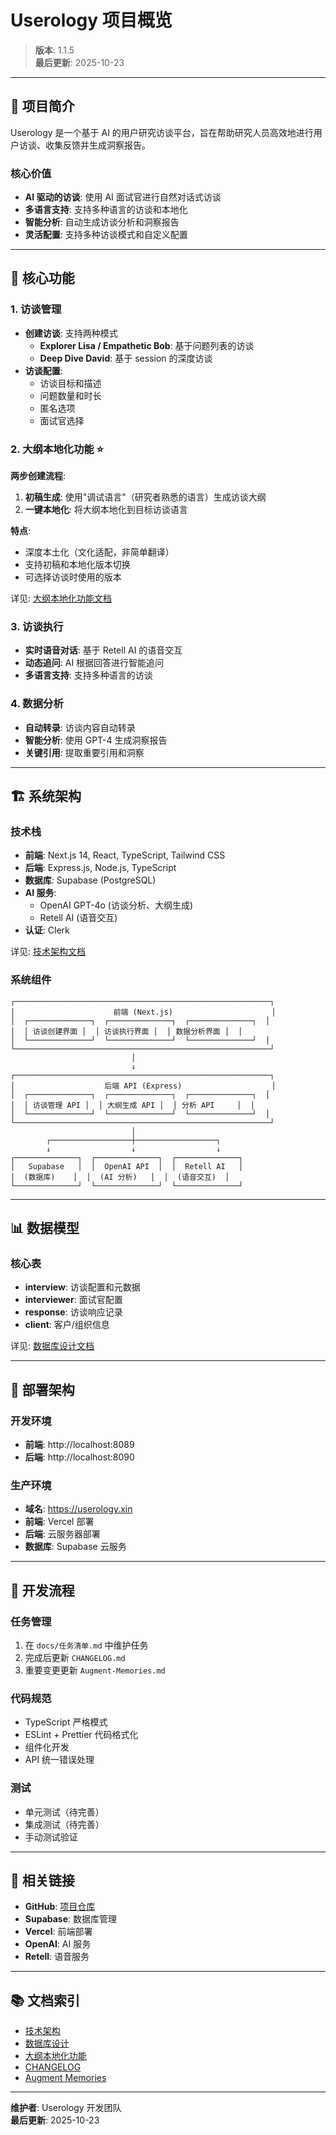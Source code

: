 # Userology 项目概览

> **版本**: 1.1.5  
> **最后更新**: 2025-10-23

---

## 📖 项目简介

Userology 是一个基于 AI 的用户研究访谈平台，旨在帮助研究人员高效地进行用户访谈、收集反馈并生成洞察报告。

### 核心价值

- **AI 驱动的访谈**: 使用 AI 面试官进行自然对话式访谈
- **多语言支持**: 支持多种语言的访谈和本地化
- **智能分析**: 自动生成访谈分析和洞察报告
- **灵活配置**: 支持多种访谈模式和自定义配置

---

## 🎯 核心功能

### 1. 访谈管理

- **创建访谈**: 支持两种模式
  - **Explorer Lisa / Empathetic Bob**: 基于问题列表的访谈
  - **Deep Dive David**: 基于 session 的深度访谈
- **访谈配置**: 
  - 访谈目标和描述
  - 问题数量和时长
  - 匿名选项
  - 面试官选择

### 2. 大纲本地化功能 ⭐

**两步创建流程**:

1. **初稿生成**: 使用"调试语言"（研究者熟悉的语言）生成访谈大纲
2. **一键本地化**: 将大纲本地化到目标访谈语言

**特点**:
- 深度本土化（文化适配，非简单翻译）
- 支持初稿和本地化版本切换
- 可选择访谈时使用的版本

详见: [大纲本地化功能文档](./03-大纲本地化功能.md)

### 3. 访谈执行

- **实时语音对话**: 基于 Retell AI 的语音交互
- **动态追问**: AI 根据回答进行智能追问
- **多语言支持**: 支持多种语言的访谈

### 4. 数据分析

- **自动转录**: 访谈内容自动转录
- **智能分析**: 使用 GPT-4 生成洞察报告
- **关键引用**: 提取重要引用和洞察

---

## 🏗️ 系统架构

### 技术栈

- **前端**: Next.js 14, React, TypeScript, Tailwind CSS
- **后端**: Express.js, Node.js, TypeScript
- **数据库**: Supabase (PostgreSQL)
- **AI 服务**: 
  - OpenAI GPT-4o (访谈分析、大纲生成)
  - Retell AI (语音交互)
- **认证**: Clerk

详见: [技术架构文档](./01-技术架构.md)

### 系统组件

```
┌─────────────────────────────────────────────────────────┐
│                      前端 (Next.js)                      │
│  ┌──────────────┐  ┌──────────────┐  ┌──────────────┐  │
│  │ 访谈创建界面 │  │ 访谈执行界面 │  │ 数据分析界面 │  │
│  └──────────────┘  └──────────────┘  └──────────────┘  │
└─────────────────────────────────────────────────────────┘
                           │
                           ↓
┌─────────────────────────────────────────────────────────┐
│                    后端 API (Express)                    │
│  ┌──────────────┐  ┌──────────────┐  ┌──────────────┐  │
│  │ 访谈管理 API │  │ 大纲生成 API │  │ 分析 API     │  │
│  └──────────────┘  └──────────────┘  └──────────────┘  │
└─────────────────────────────────────────────────────────┘
                           │
        ┌──────────────────┼──────────────────┐
        ↓                  ↓                  ↓
┌──────────────┐  ┌──────────────┐  ┌──────────────┐
│   Supabase   │  │  OpenAI API  │  │  Retell AI   │
│  (数据库)    │  │  (AI 分析)   │  │  (语音交互)  │
└──────────────┘  └──────────────┘  └──────────────┘
```

---

## 📊 数据模型

### 核心表

- **interview**: 访谈配置和元数据
- **interviewer**: 面试官配置
- **response**: 访谈响应记录
- **client**: 客户/组织信息

详见: [数据库设计文档](./02-数据库设计.md)

---

## 🚀 部署架构

### 开发环境

- **前端**: http://localhost:8089
- **后端**: http://localhost:8090

### 生产环境

- **域名**: https://userology.xin
- **前端**: Vercel 部署
- **后端**: 云服务器部署
- **数据库**: Supabase 云服务

---

## 📝 开发流程

### 任务管理

1. 在 `docs/任务清单.md` 中维护任务
2. 完成后更新 `CHANGELOG.md`
3. 重要变更更新 `Augment-Memories.md`

### 代码规范

- TypeScript 严格模式
- ESLint + Prettier 代码格式化
- 组件化开发
- API 统一错误处理

### 测试

- 单元测试（待完善）
- 集成测试（待完善）
- 手动测试验证

---

## 🔗 相关链接

- **GitHub**: [项目仓库](https://github.com/ShengzheXu524/Userology-Foloup)
- **Supabase**: 数据库管理
- **Vercel**: 前端部署
- **OpenAI**: AI 服务
- **Retell**: 语音服务

---

## 📚 文档索引

- [技术架构](./01-技术架构.md)
- [数据库设计](./02-数据库设计.md)
- [大纲本地化功能](./03-大纲本地化功能.md)
- [CHANGELOG](./CHANGELOG.md)
- [Augment Memories](./Augment-Memories.md)

---

**维护者**: Userology 开发团队  
**最后更新**: 2025-10-23

